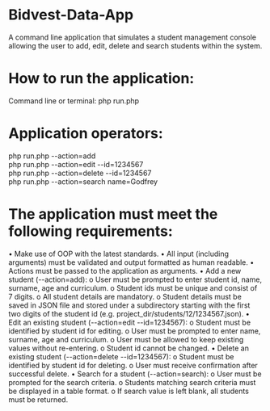 # Bidvest-Data-App
A command line application that simulates a student management console allowing the user to add, edit, delete and search students within the system.

# How to run the application:
Command line or terminal: php run.php
# Application operators:
php run.php --action=add    
php run.php --action=edit --id=1234567  
php run.php --action=delete --id=1234567    
php run.php --action=search 
name=Godfrey    
# The application must meet the following requirements:

•	Make use of OOP with the latest standards.
•	All input (including arguments) must be validated and output formatted as human readable.
•	Actions must be passed to the application as arguments.
•	Add a new student (--action=add):
    o	User must be prompted to enter student id, name, surname, age and curriculum.
    o	Student ids must be unique and consist of 7 digits.
    o	All student details are mandatory.
    o	Student details must be saved in JSON file and stored under a subdirectory starting with the first two digits of the student id (e.g. project_dir/students/12/1234567.json). 
•	Edit an existing student (--action=edit --id=1234567):
    o	Student must be identified by student id for editing.
    o	User must be prompted to enter name, surname, age and curriculum.
    o	User must be allowed to keep existing values without re-entering.
    o	Student id cannot be changed.
•	Delete an existing student (--action=delete --id=1234567):
    o	Student must be identified by student id for deleting.
    o	User must receive confirmation after successful delete.
•	Search for a student (--action=search):
    o	User must be prompted for the search criteria.
    o	Students matching search criteria must be displayed in a table format.
    o	If search value is left blank, all students must be returned.
